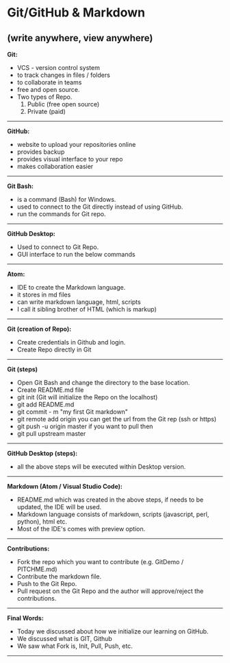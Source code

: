 # Git/GitHub & Markdown
(write anywhere, view anywhere)
---
**Git:**
   - VCS - version control system
   - to track changes in files / folders
   - to collaborate in teams
   - free and open source.
   - Two types of Repo.<BR>
     1) Public (free open source)<BR>
     2) Private (paid)
---
**GitHub:**
  - website to upload your repositories online
  - provides backup
  - provides visual interface to your repo
  - makes collaboration easier
---
**Git Bash:**

  - is a command (Bash) for Windows.
  - used to connect to the Git directly instead of using GitHub.
  - run the commands for Git repo.
---
**GitHub Desktop:**
  - Used to connect to Git Repo.
  - GUI interface to run the below commands
---
**Atom:**
 - IDE to create the Markdown language.
 - it stores in md files
 - can write markdown language, html, scripts
 - I call it sibling brother of HTML (which is markup)
---
**Git (creation of Repo):**
 - Create credentials in Github and login.
 - Create Repo directly in Git
---
**Git (steps)**
 - Open Git Bash and change the directory to the base location.
 - Create README.md file
 - git init (Git will initialize the Repo on the localhost)
 - git add README.md
 - git commit - m "my first Git markdown"
 - git remote add origin <fqdn> you can get the url from the Git rep (ssh or https)
 - git push -u origin master
 if you want to pull then
 - git pull upstream master
---
**GitHub Desktop (steps):**
- all the above steps will be executed within Desktop version.

---

**Markdown (Atom / Visual Studio Code):**
- README.md which was created in the above steps, if needs to be updated, the IDE will be used.
- Markdown language consists of markdown, scripts (javascript, perl, python), html etc.
- Most of the IDE's comes with preview option.
---
**Contributions:**
- Fork the repo which you want to contribute (e.g. GitDemo / PITCHME.md)
- Contribute the markdown file.
- Push to the Git Repo.
- Pull request on the Git Repo and the author will approve/reject the contributions.
---
**Final Words:**
- Today we discussed about how we initialize our learning on GitHub.
- We discussed what is GIT, Github
- We saw what Fork is, Init, Pull, Push, etc.
---
